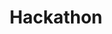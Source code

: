 ---
# This topic lives at
# https://digital.gov/topics/hackathon

# Topic Title
title: "Hackathon"

# description — keep it short and clear
# summary: ""

# Weight
weight: 1

# For more information on managing topics,
# see https://github.com/GSA/digitalgov.gov/wiki/topics
---